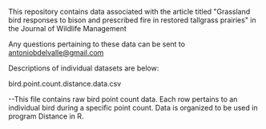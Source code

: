 This repository contains data associated with the article titled "Grassland bird responses to bison and prescribed fire in restored tallgrass prairies" in the Journal of Wildlife Management

Any questions pertaining to these data can be sent to antoniobdelvalle@gmail.com

Descriptions of individual datasets are below:

bird.point.count.distance.data.csv

--This file contains raw bird point count data. Each row pertains to an individual bird during a specific point count. Data is organized to be used in program Distance in R.
